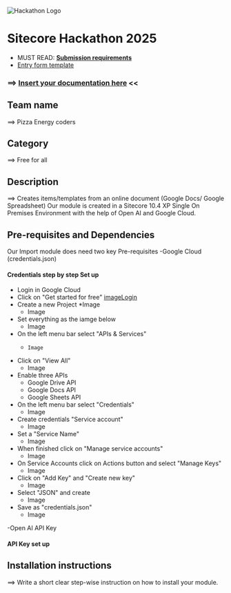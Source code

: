 ![Hackathon Logo](docs/images/hackathon.png?raw=true "Hackathon Logo")
# Sitecore Hackathon 2025

- MUST READ: **[Submission requirements](SUBMISSION_REQUIREMENTS.md)**
- [Entry form template](ENTRYFORM.md)
  
### ⟹ [Insert your documentation here](ENTRYFORM.md) <<
## Team name
⟹ Pizza Energy coders

## Category
⟹ Free for all

## Description
⟹ Creates items/templates from an online document (Google Docs/ Google Spreadsheet)
Our module is created in a Sitecore 10.4 XP Single On Premises Environment with the help of Open AI and Google Cloud.

## Pre-requisites and Dependencies
Our Import module does need two key Pre-requisites
-Google Cloud (credentials.json)
#### Credentials step by step Set up
* Login in Google Cloud
* Click on "Get started for free"
    [imageLogin](docs/images/image1.png)
* Create a new Project
    *Image
    * Image
*   Set everything as the iamge below
    * Image
* On the left menu bar select "APIs & Services"
    *     Image
* Click on "View All"
    * Image
* Enable three APIs
    * Google Drive API
    * Google Docs API 
    * Google Sheets API
* On the left menu bar select "Credentials"
    * Image
* Create credentials "Service account"
    *  Image
*  Set a "Service Name"
    *  Image
*  When finished click on "Manage service accounts"
    *  Image
*  On Service Accounts click on Actions button and select "Manage Keys"
    *  Image
*  Click on "Add Key" and "Create new key"
    *  Image
*  Select "JSON" and create
    *  Image
*  Save as "credentials.json" 
    *  Image

-Open AI API Key
#### API Key set up



## Installation instructions
⟹ Write a short clear step-wise instruction on how to install your module.  
